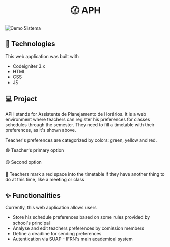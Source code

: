 <h1 align="center"><b>🕜 APH</b></h1>

![Demo Sistema](./src/assets/img/acha.gif)

## 🚀 Technologies

This web application was built with

- Codeigniter 3.x
- HTML
- CSS
- JS

## 💻 Project

APH stands for Assistente de Planejamento de Horários. It is a web environment where teachers can register his preferences for classes schedules through the semester. They need to fill a timetable with their preferences, as it's shown above.

Teacher's preferences are categorized by colors: green, yellow and red. 

🟢 Teacher's primary option

🟡 Second option

🔴 Teachers mark a red space into the timetable if they have another thing to do at this time, like a meeting or class

## ✨ Functionalities

Currently, this web application allows users

- Store his schedule preferences based on some rules provided by school's principal
- Analyse and edit teachers preferences by comission members
- Define a deadline for sending preferences
- Autentication via SUAP - IFRN's main academical system
